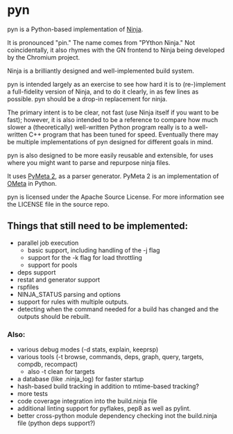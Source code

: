# pyn

pyn is a Python-based implementation of
[Ninja](http://martine.github.io/ninja/).

It is pronounced "pin." The name comes from "PYthon Ninja." Not coincidentally,
it also rhymes with the GN frontend to Ninja being developed by the Chromium
project.

Ninja is a brilliantly designed and well-implemented build system.

pyn is intended largely as an exercise to see how hard it is to (re-)implement
a full-fidelity version of Ninja, and to do it clearly, in as few lines as
possible. pyn should be a drop-in replacement for ninja.

The primary intent is to be clear, not fast (use Ninja itself if you want to be
fast); however, it is also intended to be a reference to compare how much
slower a (theoretically) well-written Python program really is to a
well-written C++ program that has been tuned for speed. Eventually there may be
multiple implementations of pyn designed for different goals in mind. 

pyn is also designed to be more easily reusable and extensible, for uses
where you might want to parse and repurpose ninja files.

It uses [PyMeta 2](https://bitbucket.org/wkornewald/pymeta/src),
as a parser generator. PyMeta 2 is an implementation of
[OMeta](https://github.com/alexwarth/ometa-js) in Python.

pyn is licensed under the Apache Source License. For more information see
the LICENSE file in the source repo.

## Things that still need to be implemented:

* parallel job execution
  * basic support, including handling of the -j flag
  * support for the -k flag for load throttling
  * support for pools
* deps support
* restat and generator support
* rspfiles
* NINJA_STATUS parsing and options
* support for rules with multiple outputs.
* detecting when the command needed for a build has changed and the
  outputs should be rebuilt.

### Also:

* various debug modes (-d stats, explain, keeprsp)
* various tools (-t browse, commands, deps, graph, query, targets, compdb,
  recompact)
  * also -t clean for targets
* a database (like .ninja_log) for faster startup
* hash-based build tracking in addition to mtime-based tracking?
* more tests
* code coverage integration into the build.ninja file
* additional linting support for pyflakes, pep8 as well as pylint.
* better cross-python module dependency checking inot the build.ninja file
  (python deps support?)
